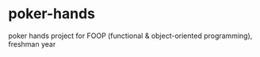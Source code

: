 # poker-hands
poker hands project for FOOP (functional & object-oriented programming), freshman year
